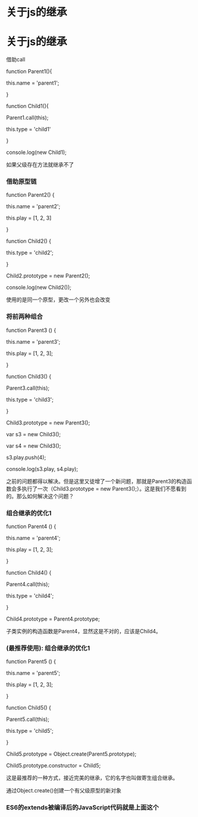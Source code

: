 # 关于js的继承

# 关于js的继承

借助call

function Parent1(){

this.name = 'parent1';

}

function Child1(){

Parent1.call(this);

this.type = 'child1'

}

console.log(new Child1);

如果父级存在方法就继承不了

### 借助原型链

function Parent2() {

this.name = 'parent2';

this.play = [1, 2, 3]

}

function Child2() {

this.type = 'child2';

}

Child2.prototype = new Parent2();

console.log(new Child2());

使用的是同一个原型，更改一个另外也会改变

### 将前两种组合

function Parent3 () {

this.name = 'parent3';

this.play = [1, 2, 3];

}

function Child3() {

Parent3.call(this);

this.type = 'child3';

}

Child3.prototype = new Parent3();

var s3 = new Child3();

var s4 = new Child3();

s3.play.push(4);

console.log(s3.play, s4.play);

之前的问题都得以解决。但是这里又徒增了一个新问题，那就是Parent3的构造函数会多执行了一次（Child3.prototype = new Parent3();）。这是我们不愿看到的。那么如何解决这个问题？

### 组合继承的优化1

function Parent4 () {

this.name = 'parent4';

this.play = [1, 2, 3];

}

function Child4() {

Parent4.call(this);

this.type = 'child4';

}

Child4.prototype = Parent4.prototype;

子类实例的构造函数是Parent4，显然这是不对的，应该是Child4。

### (最推荐使用): 组合继承的优化1

function Parent5 () {

this.name = 'parent5';

this.play = [1, 2, 3];

}

function Child5() {

Parent5.call(this);

this.type = 'child5';

}

Child5.prototype = Object.create(Parent5.prototype);

Child5.prototype.constructor = Child5;

这是最推荐的一种方式，接近完美的继承，它的名字也叫做寄生组合继承。

通过Object.create()创建一个有父级原型的新对象

### ES6的extends被编译后的JavaScript代码就是上面这个